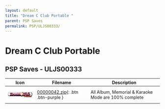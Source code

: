 ```yaml
---
layout: default
title: "Dream C Club Portable "
parent: PSP Saves
permalink: PSP/ULJS00333/
---
```

# Dream C Club Portable 

## PSP Saves - ULJS00333

| Icon | Filename | Description |
|------|----------|-------------|
| ![Dream C Club Portable ](ICON0.PNG) | [00000042.zip](00000042.zip){: .btn .btn-purple } | All Album, Memorial & Karaoke Mode are 100% complete |
